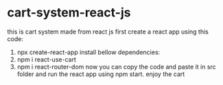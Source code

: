 # cart-system-react-js
this is cart system made from react js
first create a react app using this code:
1. npx create-react-app
install bellow dependencies:
1. npm i react-use-cart
2. npm i react-router-dom
now you can copy the code and paste it in src folder and run the react app using npm start. enjoy the cart
